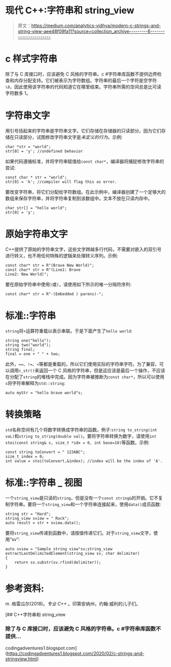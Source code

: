 # 现代 C++:字符串和 string_view

> 原文：<https://medium.com/analytics-vidhya/modern-c-strings-and-string-view-aee48f09fa11?source=collection_archive---------6----------------------->

# c 样式字符串

除了与 C 库接口时，应该避免 C 风格的字符串。c #字符串库函数不提供边界检查和内存分配支持。它们被表示为字符数组。字符串的最后一个字符是空字符`\0`，因此使用该字符串的代码知道它在哪里结束。字符串所需的空间总是比可读字符数多 1。

# 字符串文字

用引号括起来的字符串是字符串文字。它们存储在存储器的只读部分。因为它们存储在只读部分，试图修改字符串文字是*未定义的行为*。示例:

```
char *str = "world";
str[0] = 'y'; //undefined behavior
```

如果代码遵循标准，并将字符串赋值给`const char*`，编译器将捕捉修改字符串的尝试:

```
const char * str = "world";
str[0] = 'k'; //compiler will flag this as error.
```

要改变字符串，将它们分配给字符数组。在此示例中，编译器创建了一个足够大的数组来保存字符串，并将字符串复制到该数组中。文本不放在只读内存中。

```
char str[] = "hello world";
str[0] = 'y';
```

# 原始字符串文字

C++提供了原始的字符串文字，这些文字跨越多行代码，不需要对嵌入的双引号进行转义，也不用任何特殊的逻辑来处理转义序列。示例:

```
const char* str = R"(Brave New World)";
const char* str = R"(Line1: Brave 
Line2: New World)";
```

要在原始字符串中使用`)`或`(`，请使用如下所示的唯一分隔符序列:

```
const char* str = R"-(Embedded ) parens)-";
```

# 标准::字符串

`string`将`+`运算符重载以表示串联。于是下面产生了`hello world`:

```
string one("hello");
string two("world");
string final;
final = one + " " + two;
```

此外，`==`、`!=`、`<`等都是重载的，所以它们使用实际的字符串字符。为了兼容，可以调用`c_str()`来返回一个 C 风格的字符串，但是这应该是最后一个操作，不应该在分配了`string`的堆栈中完成。因为字符串被推断为`const char*`，所以可以使用`s`将字符串解释为`std::string`:

```
auto myStr = "hello brave world"s;
```

# 转换策略

`std`名称空间有几个将数字转换成字符串的函数。例子:`string to_string(int vaL)`和`string to_string(double val)`。要将字符串转换为数字，请使用`int stoi(const string& s, size_t *idx = 0, int base=10)`等函数。示例:

```
const string toConvert = " 123ABC";
size_t index = 0;
int value = stoi(toConvert,&index); //index will be the index of 'A'.
```

# 标准::字符串 _ 视图

一个`string_view`是只读的`string`，但是没有一个`const string&`的开销。它不复制字符串。要将一个`string_view`和一个字符串连接起来，使用`data()`成员函数:

```
string str = "Hard";
string_view sview = " Rock";
auto result = str + sview.data();
```

要将`string_view`传递到函数中，请按值传递它们。对于`string_view`文字，使用“sv”:

```
auto sview = "Sample string view"sv;string_view extractLastDelimitedElement(string_view sv, char delimiter)
{
    return sv.substr(sv.rfind(delimiter));
}
```

# 参考资料:

m .格雷瓜尔(2018)。*专业 C++* 。印第安纳州，约翰·威利的儿子们。

[](https://codingadventures1.blogspot.com/2020/02/c-strings-and-stringview.html) [## C++字符串和 string_view

### 除了与 C 库接口时，应该避免 C 风格的字符串。c #字符串库函数不提供…

codingadventures1.blogspot.com](https://codingadventures1.blogspot.com/2020/02/c-strings-and-stringview.html)